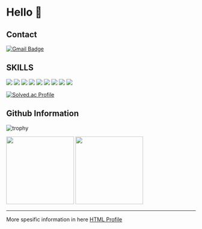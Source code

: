 # Hello 👋

## Contact
[![Gmail Badge](https://img.shields.io/badge/Gmail-D14836?style=flat&logo=Gmail&logoColor=white)](mailto:syh754200@g.skku.edu)


## SKILLS
<p>
  <img src="https://img.shields.io/badge/c-A8B9CC?style=flat-square&logo=c%2B%2B&logoColor=white">
  <img src="https://img.shields.io/badge/c++-00599C?style=flat-square&logo=c%2B%2B&logoColor=white">
  <img src="https://img.shields.io/badge/python-3776AB?style=flat-square&logo=python&logoColor=white">
  <img src="https://img.shields.io/badge/pytorch-EE4C2C?style=flat-square&logo=pytorch&logoColor=white">
  <img src="https://img.shields.io/badge/JAVA-007396?style=flat-square&logo=java&logoColor=white">
  <img src="https://img.shields.io/badge/html-E34F26?style=flat-square&logo=html5&logoColor=white">
  <img src="https://img.shields.io/badge/javascript-F7DF1E?style=flat-square&logo=javascript&logoColor=black">
  <img src="https://img.shields.io/badge/github-181717?style=flat-square&logo=github&logoColor=white">
  <img src="https://img.shields.io/badge/ubuntu-E95420?style=flat-square&logo=ubuntu&logoColor=white">
</p>

[![Solved.ac Profile](http://mazassumnida.wtf/api/v2/generate_badge?boj=syh151515)](https://solved.ac/syh151515/)

## Github Information
![trophy](https://github-profile-trophy.vercel.app/?username=ShinYoung-hwan)

<p>
  <img height="180em" src="https://github-readme-stats.vercel.app/api?username=ShinYoung-hwan&show_icons=true&include_all_commits=true">
  <img height="180em" src="https://github-readme-stats.vercel.app/api/top-langs/?username=ShinYoung-hwan&layout=compact">
</p>

***
More spesific information in here [HTML Profile](https://shinyoung-hwan.github.io/Profile/)
